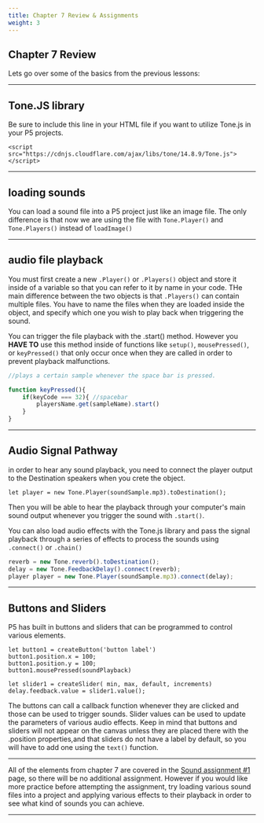 ```yaml
---
title: Chapter 7 Review & Assignments
weight: 3
---
```

## Chapter 7 Review

Lets go over some of the basics from the previous lessons:

---

## Tone.JS library

Be sure to include this line in your HTML file if you want to utilize Tone.js in your P5 projects. 

```
<script src="https://cdnjs.cloudflare.com/ajax/libs/tone/14.8.9/Tone.js"></script>
```

---

## loading sounds

You can load a sound file into a P5 project just like an image file. The only difference is that now we are using the file with `Tone.Player()` and `Tone.Players()` instead of `loadImage()`

---

## audio file playback

You must first create a new `.Player()` or `.Players()` object and store it inside of a variable so that you can refer to it by name in your code. THe main difference between the two objects is that `.Players()` can contain multiple files. You have to name the files when they are loaded inside the object, and specify which one you wish to play back when triggering the sound.

You can trigger the file playback with the .start() method. However you **HAVE TO** use this method inside of functions like `setup()`, `mousePressed()`, or `keyPressed()` that only occur once when they are called in order to prevent playback malfunctions.

```js
//plays a certain sample whenever the space bar is pressed. 

function keyPressed(){
    if(keyCode === 32){ //spacebar
        playersName.get(sampleName).start()
    }
}
```

---

## Audio Signal Pathway

in order to hear any sound playback, you need to connect the player output to the Destination speakers when you crete the object. 

```
let player = new Tone.Player(soundSample.mp3).toDestination();
```

Then you will be able to hear the playback through your computer's main sound output whenever you trigger the sound with `.start()`.

You can also load audio effects with the Tone.js library and pass the signal playback through a series of effects to process the sounds using `.connect()` or `.chain()`

```js
reverb = new Tone.reverb().toDestination();
delay = new Tone.FeedbackDelay().connect(reverb);
player player = new Tone.Player(soundSample.mp3).connect(delay);
```

---

## Buttons and Sliders

P5 has built in buttons and sliders that can be programmed to control various elements. 

```
let button1 = createButton('button label')
button1.position.x = 100;
button1.position.y = 100;
button1.mousePressed(soundPlayback)

let slider1 = createSlider( min, max, default, increments)
delay.feedback.value = slider1.value();
```

The buttons can call a callback function whenever they are clicked and those can be used to trigger sounds. Slider values can be used to update the parameters of various audio effects. Keep in mind that buttons and sliders will not appear on the canvas unless they are placed there with the .position properties,and that sliders do not have a label by default, so you will have to add one using the `text()` function.

---

All of the elements from chapter 7 are covered in the [Sound assignment #1](https://pdm.lsupathways.org/3_audio/1_sampler/3_lesson_3/) page, so there will be no additional assignment. However if you would like more practice before attempting the assignment, try loading various sound files into a project and applying various effects to their playback in order to see what kind of sounds you can achieve.

---
